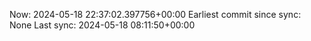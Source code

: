 Now: 2024-05-18 22:37:02.397756+00:00 Earliest commit since sync: None Last sync: 2024-05-18 08:11:50+00:00
